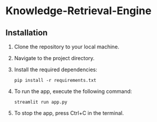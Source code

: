 # Knowledge-Retrieval-Engine

## Installation

1. Clone the repository to your local machine.

2. Navigate to the project directory.
   
3. Install the required dependencies:
   ```
   pip install -r requirements.txt
   ```
4. To run the app, execute the following command:
   ```
   streamlit run app.py
   ```
5. To stop the app, press Ctrl+C in the terminal.
